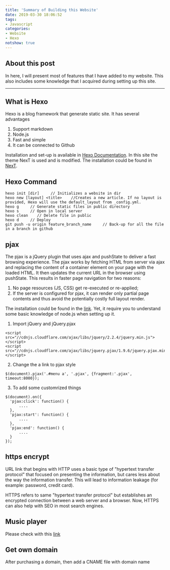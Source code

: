 ```yaml
---
title: 'Summary of Building this Website'
date: 2019-03-30 18:06:52
tags: 
- Javascript
categories: 
- Website
- Hexo
notshow: true
---
```

## About this post
In here, I will present most of features that I have added to my website. This also includes some knowledge that I acquired during setting up this site.

---
## What is Hexo
Hexo is a blog framework that generate static site. It has several advantages
1. Support markdown
2. Node.js
3. Fast and simple
4. It can be connected to Github 

Installation and set-up is available in [Hexo Documentation](https://hexo.io/docs/).
In this site the theme NexT is used and is modified. The installation could be found in [NexT](https://theme-next.iissnan.com/).

## Hexo Command
```
hexo init [dir]     // Initializes a website in dir
hexo new [layout] <title>    //Creates a new article. If no layout is provided, Hexo will use the default_layout from _config.yml.
hexo g     // Generate static files in public directory
hexo s     // Open in local server
hexo clean    // Delete file in public
hexo d     // Deploy
git push -u origin feature_branch_name     // Back-up for all the file in a branch in github
```
## pjax
The pjax is a jQuery plugin that uses ajax and pushState to deliver a fast browsing experience. The pjax works by fetching HTML from server via ajax and replacing the content of a container element on your page with the loaded HTML. It then updates the current URL in the browser using pushState. This results in faster page navigation for two reasons:
1. No page resources (JS, CSS) get re-executed or re-applied;
2. If the server is configured for pjax, it can render only partial page contents and thus avoid the potentially costly full layout render.
  
The installation could be found in the [link](https://github.com/defunkt/jquery-pjax). Yet, it require you to understand some basic knowledge of node.js when setting up it.
 1. Import jQuery and jQuery.pjax
```
<script src="//cdnjs.cloudflare.com/ajax/libs/jquery/2.2.4/jquery.min.js"></script>
<script src="//cdnjs.cloudflare.com/ajax/libs/jquery.pjax/1.9.6/jquery.pjax.min.js"></script>
```
 2. Change the a link to pjax style

```
$(document).pjax('.#menu a', '.pjax', {fragment:'.pjax', timeout:8000});
```
 3. To add some customrized things
```
$(document).on({
  'pjax:click': function() {
      ....
  },
  'pjax:start': function() {
      ....
  },
  'pjax:end': function() {
      ....
  }
});
```

## https encrypt
URL link that begins with HTTP uses a basic type of "hypertext transfer protocol" that focused on presenting the information, but cares less about the way the information transfer. This will lead to information leakage (for example: password, credit card).

HTTPS refers to same "hypertext transfer protocol" but establishes an encrypted connection between a web server and a browser. Now, HTTPS can also help with SEO in most search engines.

## Music player
Please check with this [link](https://miaocat.me/2019/03/30/MusicAPI/)

## Get own domain
After purchasing a domain, then add a CNAME file with domain name